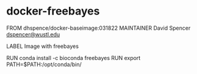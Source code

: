 # docker-freebayes

FROM dhspence/docker-baseimage:031822
MAINTAINER David Spencer <dspencer@wustl.edu>

LABEL Image with freebayes

RUN conda install -c bioconda freebayes
RUN export PATH=$PATH:/opt/conda/bin/

